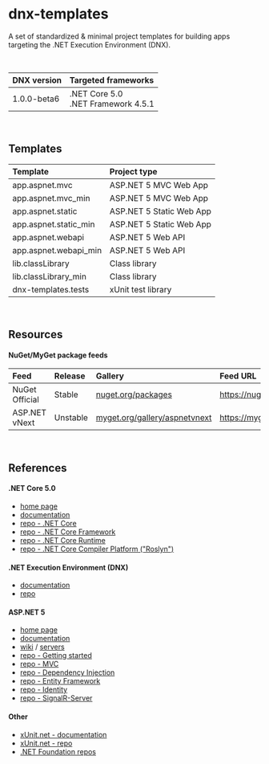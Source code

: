 # dnx-templates

A set of standardized & minimal project templates for building apps targeting the .NET Execution Environment (DNX).

<br>

| DNX version  | Targeted frameworks                    |
|:------------ |:-------------------------------------- |
| 1.0.0-beta6  | .NET Core 5.0<br>.NET Framework 4.5.1  |

<br>

## Templates

| Template               | Project type              |
|:---------------------- |:------------------------- |
| app.aspnet.mvc         | ASP.NET 5 MVC Web App     |
| app.aspnet.mvc_min     | ASP.NET 5 MVC Web App     |
| app.aspnet.static      | ASP.NET 5 Static Web App  |
| app.aspnet.static_min  | ASP.NET 5 Static Web App  |
| app.aspnet.webapi      | ASP.NET 5 Web API         |
| app.aspnet.webapi_min  | ASP.NET 5 Web API         |
| lib.classLibrary       | Class library             |
| lib.classLibrary_min   | Class library             |
| dnx-templates.tests    | xUnit test library        |

<br>

## Resources

#### NuGet/MyGet package feeds

| Feed             | Release   | Gallery                                                                 | Feed URL                                |
|:---------------- |:--------- |:----------------------------------------------------------------------- |:--------------------------------------- |
| NuGet Official   | Stable    | [nuget.org/packages](https://nuget.org/packages)                        | https://nuget.org/api/v2                |
| ASP.NET vNext    | Unstable  | [myget.org/gallery/aspnetvnext](https://myget.org/gallery/aspnetvnext)  | https://myget.org/F/aspnetvnext/api/v2  |

<br>

## References

#### .NET Core 5.0

- [home page](http://dotnet.github.io/core/)
- [documentation](http://dotnet.readthedocs.org/en/latest/)
- [repo - .NET Core](https://github.com/dotnet/corefx)
- [repo - .NET Core Framework](https://github.com/dotnet/corefx)
- [repo - .NET Core Runtime](https://github.com/dotnet/coreclr)
- [repo - .NET Core Compiler Platform ("Roslyn")](https://github.com/dotnet/roslyn)

#### .NET Execution Environment (DNX)

- [documentation](http://dotnet.readthedocs.org/en/latest/dnx/index.html)
- [repo](https://github.com/aspnet/DNX)

#### ASP.NET 5

- [home page](http://www.asp.net/vnext)
- [documentation](http://docs.asp.net/en/latest/index.html)
- [wiki](https://github.com/aspnet/Home/wiki) / [servers](https://github.com/aspnet/Home/wiki/Servers)
- [repo - Getting started](https://github.com/aspnet/Home)
- [repo - MVC](https://github.com/aspnet/Mvc)
- [repo - Dependency Injection](https://github.com/aspnet/DependencyInjection)
- [repo - Entity Framework](https://github.com/aspnet/EntityFramework)
- [repo - Identity](https://github.com/aspnet/Identity)
- [repo - SignalR-Server](https://github.com/aspnet/SignalR-Server)

#### Other

- [xUnit.net - documentation](http://xunit.github.io/)
- [xUnit.net - repo](https://github.com/xunit/xunit)
- [.NET Foundation repos](http://dotnet.github.io/)